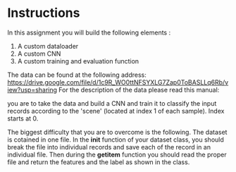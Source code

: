# Instructions
In this assignment you will build the following elements :

1. A custom dataloader
1. A custom CNN
1. A custom training and evaluation function

The data can be found at the following address:
<https://drive.google.com/file/d/1c9R_WO0ttNFSYXLG7Zap0ToBASLLq6Rb/view?usp=sharing>
For the description of the data please read this manual:


you are to take the data and build a CNN and train it to classify the input records according to the 'scene' (located at index 1 of each sample). Index starts at 0.

 The biggest difficulty that you are to overcome is the following. The dataset is cotained in one file.  In the __init__ function of your dataset class, you should break the file into individual records and save each of the record in an individual file. Then during the __getitem__ function you should read the proper file and return the features and the label as shown in the class. 
